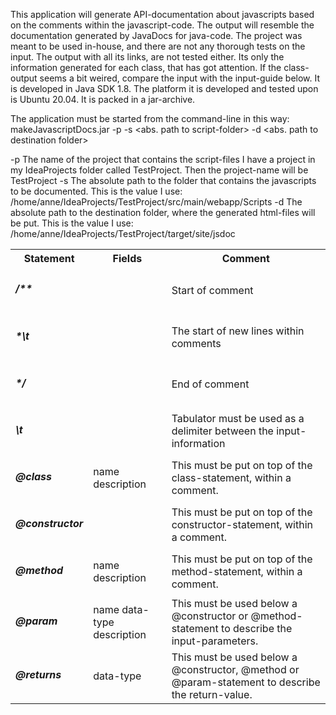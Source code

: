 This application will generate API-documentation about javascripts based on the comments within the javascript-code.
The output will resemble the documentation generated by JavaDocs for java-code.
The project was meant to be used in-house, and there are not any thorough tests on the input.
The output with all its links, are not tested either. Its only the information generated for each class, that has got attention.
If the class-output seems a bit weired, compare the input with the input-guide below. 
It is developed in Java SDK 1.8. The platform it is developed and tested upon is Ubuntu 20.04. It is packed in a jar-archive.
 
The application must be started from the command-line in this way:
makeJavascriptDocs.jar -p <project-name> -s <abs. path to script-folder> -d <abs. path to destination folder>

-p  The name of the project that contains the script-files 
    I have a project in my IdeaProjects folder called TestProject. Then the project-name will be TestProject
-s  The absolute path to the folder that contains the javascripts to be documented.
    This is the value I use: /home/anne/IdeaProjects/TestProject/src/main/webapp/Scripts
-d  The absolute path to the destination folder, where the generated html-files will be put.
    This is the value I use: /home/anne/IdeaProjects/TestProject/target/site/jsdoc

<table>
<tr>
<th>
Statement
</th>
<th>
Fields
</th>
<th>
Comment
</th>
</tr>
<tr>
<td>
<h5>/**</h5>
</td>
<td>
</td>
<td>
Start of comment
</td>
</tr>
<tr>
<td>
<h5>*\t</h5>
</td>
<td>
</td>
<td>
The start of new lines within comments
</td>
</tr>
<tr>
<td>
<h5>*/</h5>
</td>
<td>
</td>
<td>
End of comment
</td>
</tr>
<tr>
<td>
<h5>\t</h5>
</td>
<td>
</td>
<td>
Tabulator must be used as a delimiter between the input-information
</td>
</tr>
<tr>
<td>
<h5>@class</h5>
</td>
<td>
name
description
</td>
<td>
This must be put on top of the class-statement, within a comment.
</td>
</tr>
<tr>
<td>
<h5>@constructor</h5>
</td>
<td>
</td>
<td>
This must be put on top of the constructor-statement, within a comment.
</td>
</tr>
<tr>
<td>
<h5>@method</h5>
</td>
<td>
name
description
</td>
<td>
This must be put on top of the method-statement, within a comment.
</td>
</tr>
<tr>
<td>
<h5>@param</h5>
</td>
<td>
name
data-type
description
</td>
<td>
This must be used below a @constructor or @method-statement to describe the input-parameters.
</td>
</tr>
<tr>
<td>
<h5>@returns</h5>
</td>
<td>
data-type
</td>
<td>
This must be used below a @constructor, @method or @param-statement to describe the return-value.
</td>
</tr>
</table>